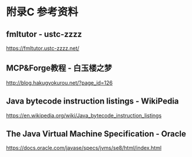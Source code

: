 # 附录C 参考资料

## fmltutor - ustc-zzzz

https://fmltutor.ustc-zzzz.net/

## MCP&Forge教程 - 白玉楼之梦

http://blog.hakugyokurou.net/?page_id=126

## Java bytecode instruction listings - WikiPedia

https://en.wikipedia.org/wiki/Java_bytecode_instruction_listings

## The Java Virtual Machine Specification - Oracle
https://docs.oracle.com/javase/specs/jvms/se8/html/index.html